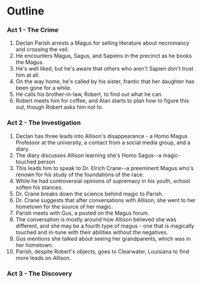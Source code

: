 # Outline

### Act 1 - The Crime

1. Declan Parish arrests a Magus for selling literature about necromancy and crossing the veil.
1. He encounters Magus, Sagus, and Sapiens in the precinct as he books the Magus.
1. He's well liked, but he's aware that others who aren't Sapien don't trust him at all.
1. On the way home, he's called by his sister, frantic that her daughter has been gone for a while.
1. He calls his brother-in-law, Robert, to find out what he can.
1. Robert meets him for coffee, and Alan starts to plan how to figure this out, though Robert asks him not to.

### Act 2 - The Investigation

1. Declan has three leads into Allison's disappearance - a Homo Magus Professor at the university, a contact from a social media group, and a diary.
1. The diary discusses Allison learning she's Homo Sagus--a magic-touched person
1. This leads him to speak to Dr. Elrich Crane--a preeminent Magus who's renown for his study of the foundations of the race.
1. While he had controversial opinions of supremacy in his youth, school soften his stances.
1. Dr. Crane breaks down the science behind magic to Parish.
1. Dr. Crane suggests that after conversations with Allison, she went to her hometown for the source of her magic.
1. Parish meets with Gus, a posted on the Magus forum.
1. The conversation is mostly around how Allison believed she was different, and she may be a fourth type of magus - one that is magically touched and in-tune with their abilities without the negatives.
1. Gus mentions she talked about seeing her grandparents, which was in her hometown.
1. Parish, despite Robert's objects, goes to Clearwater, Louisiana to find more leads on Allison.

### Act 3 - The Discovery